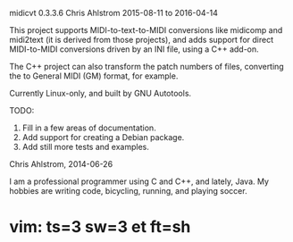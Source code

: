 midicvt 0.3.3.6
Chris Ahlstrom
2015-08-11 to 2016-04-14

This project supports MIDI-to-text-to-MIDI conversions like midicomp and
midi2text (it is derived from those projects), and adds support for direct
MIDI-to-MIDI conversions driven by an INI file, using a C++ add-on.

The C++ project can also transform the patch numbers of files, converting the
to General MIDI (GM) format, for example.

Currently Linux-only, and built by GNU Autotools.

TODO:

   1. Fill in a few areas of documentation.
   2. Add support for creating a Debian package.
   3. Add still more tests and examples.

Chris Ahlstrom, 2014-06-26

   I am a professional programmer using C and C++, and lately, Java.
   My hobbies are writing code, bicycling, running, and playing soccer.

# vim: ts=3 sw=3 et ft=sh
